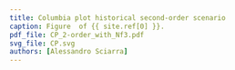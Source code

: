```yaml
---
title: Columbia plot historical second-order scenario
caption: Figure  of {{ site.ref[0] }}.
pdf_file: CP_2-order_with_Nf3.pdf
svg_file: CP.svg
authors: [Alessandro Sciarra]
---
```

